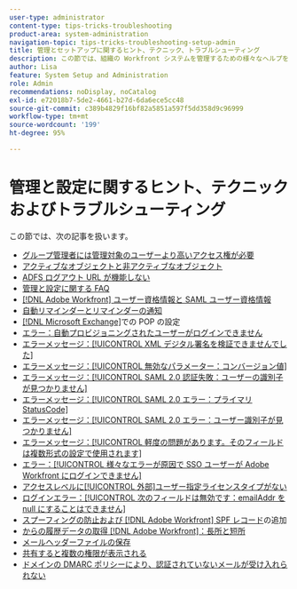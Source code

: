 ```yaml
---
user-type: administrator
content-type: tips-tricks-troubleshooting
product-area: system-administration
navigation-topic: tips-tricks-troubleshooting-setup-admin
title: 管理とセットアップに関するヒント、テクニック、トラブルシューティング
description: この節では、組織の Workfront システムを管理するための様々なヘルプを紹介します。
author: Lisa
feature: System Setup and Administration
role: Admin
recommendations: noDisplay, noCatalog
exl-id: e72018b7-5de2-4661-b27d-6da6ece5cc48
source-git-commit: c389b4829f16bf82a5851a597f5dd358d9c96999
workflow-type: tm+mt
source-wordcount: '199'
ht-degree: 95%

---
```


# 管理と設定に関するヒント、テクニックおよびトラブルシューティング

この節では、次の記事を扱います。

* [グループ管理者には管理対象のユーザーより高いアクセス権が必要](/help/quicksilver/administration-and-setup/tips-tricks-and-troubleshooting/group-admin-access-level.md)
* [アクティブなオブジェクトと非アクティブなオブジェクト](../../administration-and-setup/tips-tricks-and-troubleshooting/acitve-and-deactivated-objects.md)
* [ADFS ログアウト URL が機能しない](../../administration-and-setup/tips-tricks-and-troubleshooting/adfs-logout-url-doesnt-work.md)
* [管理と設定に関する FAQ](../../administration-and-setup/tips-tricks-and-troubleshooting/admin-and-setup-faq.md)
* [[!DNL Adobe Workfront] ユーザー資格情報と SAML ユーザー資格情報](../../administration-and-setup/tips-tricks-and-troubleshooting/wf-user-credentials-vs-saml-user-credentials.md)
* [自動リマインダーとリマインダーの通知](../../administration-and-setup/tips-tricks-and-troubleshooting/auto-reminders-vs-reminder-notifications.md)
* [ [!DNL Microsoft Exchange]](../../administration-and-setup/tips-tricks-and-troubleshooting/configure-pop-ms-exchange.md)での POP の設定
* [エラー：自動プロビジョニングされたユーザーがログインできません](../../administration-and-setup/tips-tricks-and-troubleshooting/error-auto-provisioned-user-cant-log-in.md)
* [エラーメッセージ：[!UICONTROL XML デジタル署名を検証できませんでした]](../../administration-and-setup/tips-tricks-and-troubleshooting/error-message-couldnt-validate-xml-digital-signature.md)
* [エラーメッセージ：[!UICONTROL 無効なパラメーター：コンバージョン値]](../../administration-and-setup/tips-tricks-and-troubleshooting/error-message-invalid-parameter-conversion-value.md)
* [エラーメッセージ：[!UICONTROL SAML 2.0 認証失敗：ユーザーの識別子が見つかりません]](../../administration-and-setup/tips-tricks-and-troubleshooting/error-message-saml-2-auth-failed-userid-not-found.md)
* [エラーメッセージ：[!UICONTROL SAML 2.0 エラー：プライマリ StatusCode]](../../administration-and-setup/tips-tricks-and-troubleshooting/error-message-saml-2-error-primary-statuscode.md)
* [エラーメッセージ：[!UICONTROL SAML 2.0 エラー：ユーザー識別子が見つかりません]](../../administration-and-setup/tips-tricks-and-troubleshooting/error-message-saml-2-error-user-identifier-not-found.md)
* [エラーメッセージ：[!UICONTROL 軽度の問題があります。そのフィールドは複数形式の設定で使用されます]](../../administration-and-setup/tips-tricks-and-troubleshooting/error-message-field-used-in-multi-form-config.md)
* [エラー：[!UICONTROL 様々なエラーが原因で SSO ユーザーが Adobe Workfront にログインできません]](../../administration-and-setup/tips-tricks-and-troubleshooting/error-sso-users-unable-log-in-various-errors.md)
* [アクセスレベルに[!UICONTROL 外部]ユーザー指定ライセンスタイプがない](../../administration-and-setup/tips-tricks-and-troubleshooting/external-user-license-type-missing-from-access-levels.md)
* [ログインエラー：[!UICONTROL 次のフィールドは無効です：emailAddr を null にすることはできません]](../../administration-and-setup/tips-tricks-and-troubleshooting/login-error-following-field-invalid-emailaddr-cant-be-null.md)
* [スプーフィングの防止および  [!DNL Adobe Workfront] SPF レコード](../../administration-and-setup/tips-tricks-and-troubleshooting/prevent-spoofing-add-wf-spf-records.md)の追加
* [ からの履歴データの取得 [!DNL Adobe Workfront]：長所と短所](../../administration-and-setup/tips-tricks-and-troubleshooting/how-to-get-data-out-of-wf.md)
* [メールヘッダーファイルの保存](../../administration-and-setup/tips-tricks-and-troubleshooting/save-an-email-header-file.md)
* [共有すると複数の権限が表示される](../../administration-and-setup/tips-tricks-and-troubleshooting/sharing-shows-more-than-1-permission.md)
* [ドメインの DMARC ポリシーにより、認証されていないメールが受け入れられない](../../administration-and-setup/tips-tricks-and-troubleshooting/unauthenticated-email-not-accepted-domains-dmarc-policy.md)
